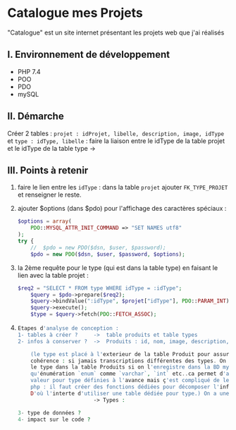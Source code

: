 # Catalogue mes Projets

"Catalogue" est un site internet présentant les projets web que j'ai réalisés

## I. Environnement de développement

* PHP 7.4
* POO
* PDO
* mySQL

## II. Démarche
Créer 2 tables : `projet : idProjet, libelle, description, image, idType` et `type : idType, libelle` : faire la liaison entre le idType de la table projet et le idType de la table type -> 

## III. Points à retenir
 
1. faire le lien entre les `idType` : dans la table `projet` ajouter `FK_TYPE_PROJET` et renseigner le reste.

2. ajouter $options (dans $pdo) pour l'affichage des caractères spéciaux :
    ```php
    $options = array(
        PDO::MYSQL_ATTR_INIT_COMMAND => "SET NAMES utf8"
    );
    try {
        //  $pdo = new PDO($dsn, $user, $password);
        $pdo = new PDO($dsn, $user, $password, $options);
    ```

3. la 2ème requête pour le type (qui est dans la table type) en faisant le lien avec la table projet :

    ```php
    $req2 = "SELECT * FROM type WHERE idType = :idType";
        $query = $pdo->prepare($req2);
        $query->bindValue(":idType", $projet["idType"], PDO::PARAM_INT);
        $query->execute();
        $type = $query->fetch(PDO::FETCH_ASSOC);
    ```

4. 
    ```php
    Etapes d'analyse de conception :
    1- tables à créer ?     ->  table produits et table types
    2- infos à conserver ?  ->  Produits : id, nom, image, description, type 

        (le type est placé à l'exterieur de la table Produit pour assurer la
        cohérence : si jamais transcriptions différentes des types. On peut mettre
        le type dans la table Produits si on l'enregistre dans la BD mysql en tant 
        qu'énumération `enum` comme `varchar`, `int` etc..ca permet d'avoir une liste de
        valeur pour type définies à l'avance mais ç'est compliqué de le traiter en 
        php : il faut créer des fonctions dédiées pour décomposer l'information. 
        D'où l'interte d'utiliser une table dédiée pour type.) On a une image pour chaque produit et un produit a une image donc on n'a pas besoin de faire une table `image`.
                            -> Types : 

    3- type de données ?
    4- impact sur le code ?

    ```